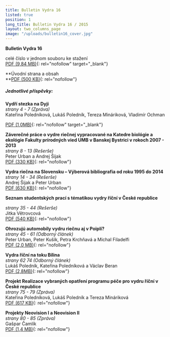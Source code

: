 ```yaml
---
title: Bulletin Vydra 16
listed: true
position: 1
long_title: Bulletin Vydra 16 / 2015
layout: two_columns_page
image: "/uploads/bulletin16_cover.jpg"
---
```

**Bulletin Vydra 16**

celé číslo v jednom souboru ke stažení  
[PDF (9,84 MB)](/uploads/bulletin_vydra_16.pdf
"bulletin_vydra_16.pdf"){: rel="nofollow" target="_blank"}

**Úvodní strana a obsah  
**[PDF (500 KB)](/uploads/1_cover.pdf "1_cover.pdf"){: rel="nofollow"}



##### Jednotlivé příspěvky:



**Vydří stezka na Dyji**   
*strany 4 - 7 (Zpráva)*   
Kateřina Poledníková, Lukáš Poledník, Tereza Mináriková, Vladimír Ochman

[PDF (1,0MB)](/uploads/2_Polednikova_etal_4_7.pdf
"2_Polednikova_etal_4_7.pdf"){: rel="nofollow" target="_blank"}

**Záverečné práce o vydre riečnej vypracované na Katedre biológie a
ekológie Fakulty prírodných vied UMB v Banskej Bystrici v rokoch 2007 -
2013**   
*strany 8 - 13 (Rešerše)*  
Peter Urban a Andrej Šijak  
[PDF (330 KB)](/uploads/3_Urban_Sijak_8_13.pdf
"3_Urban_Sijak_8_13.pdf"){: rel="nofollow"}

**Vydra riečna na Slovensku – Výberová bibliografia od roku 1995 do
2014**  
*strany 14 - 34 (Rešerše)*  
Andrej Šijak a Peter Urban  
[PDF (630 KB)](/uploads/4_Sijak_Urban_14_34.pdf
"4_Sijak_Urban_14_34.pdf"){: rel="nofollow"}

**Seznam studentských prací s tématikou vydry říční v České republice** 

*strany 35 - 44 (Rešerše)*  
Jitka Větrovcová  
[PDF (540 KB)](/uploads/4_Sijak_Urban_14_34.pdf
"4_Sijak_Urban_14_34.pdf"){: rel="nofollow"}

**Ohrozujú automobily vydru riečnu aj v Poiplí?**  
*strany 45 - 61 (Odborný článek)*  
Peter Urban, Peter Kušík, Petra Krchňavá a Michal Filadelfi  
[PDF (2,0 MB)](/uploads/6_Urban_etal_45_61.pdf
"6_Urban_etal_45_61.pdf"){: rel="nofollow"}

**Vydra říční na toku Bílina**  
*strany 62 74 (Odborný článek)*  
Lukáš Poledník, Kateřina Poledníková a Václav Beran  
[PDF (2,8MB)](/uploads/7_Polednik_etal_62_74.pdf
"7_Polednik_etal_62_74.pdf"){: rel="nofollow"}

**Projekt Realizace vybraných opatření programu péče pro vydru říční v
České republice**  
*strany 75 - 79 (Zpráva)*  
Kateřina Poledníková, Lukáš Poledník a Tereza Mináriková  
[PDF (617 KB)](/uploads/8_Polednikova_etal_75_79.pdf
"8_Polednikova_etal_75_79.pdf"){: rel="nofollow"}

**Projekty Neovision I a Neovision II**  
*strany 80 - 85 (Zpráva)*  
Gašpar Čamlík  
[PDF (1,4 MB)](/uploads/9_Camlik_80_85.pdf "9_Camlik_80_85.pdf"){:
rel="nofollow"}
